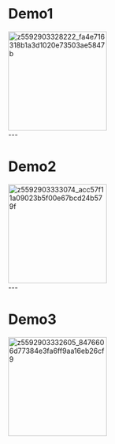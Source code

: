  <h1>Demo1</h1>
   <img src="https://github.com/xuannguyen2k4/Stack-Navigation--React-Native/assets/129494438/f154c2d6-d9fa-41aa-b1a7-08ad618e2c2e" alt="z5592903328222_fa4e716318b1a3d1020e73503ae5847b" width="200"/>
<br>---
 <h1>Demo2</h1>
 <img src="https://github.com/xuannguyen2k4/Stack-Navigation--React-Native/assets/129494438/04b462c9-99d0-4e7f-89bc-1dce0c4b93c4" alt="z5592903333074_acc57f11a09023b5f00e67bcd24b579f" width="200"/>
<br>---
 <h1>Demo3</h1>
  <img src="https://github.com/xuannguyen2k4/Stack-Navigation--React-Native/assets/129494438/946b9de3-ad48-4d6a-b60f-e2f56137bc51" alt="z5592903332605_8476606d77384e3fa6ff9aa16eb26cf9" width="200"/>


